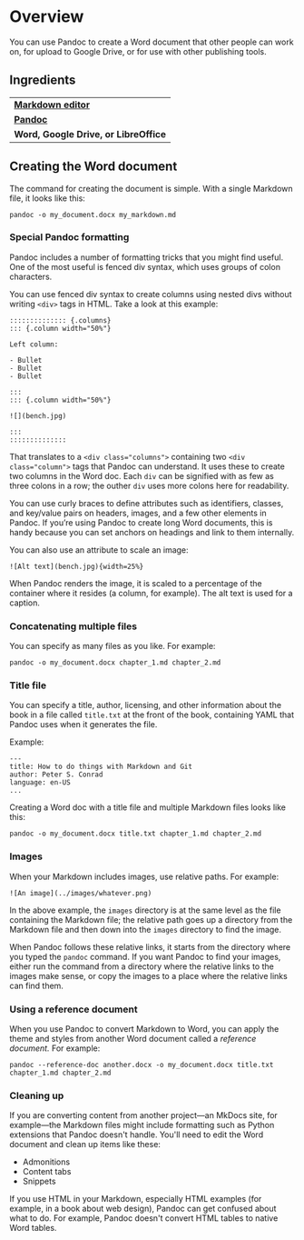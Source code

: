 # Overview

You can use Pandoc to create a Word document that other people can work on, for upload to Google Drive, or for use with other publishing tools.

## Ingredients

<table>
  <tr>
    <td><b><a href="../../tools/tools-editors/">Markdown editor</a></b></td>
  </tr>
  <tr>
    <td><b><a href="../../tools/tools-pandoc/">Pandoc</a></b></td>
  </tr>
   <tr>
    <td><b>Word, Google Drive, or LibreOffice</b></td>
  </tr>
</table>

## Creating the Word document

The command for creating the document is simple. With a single Markdown file, it looks like this:

```
pandoc -o my_document.docx my_markdown.md
```

### Special Pandoc formatting

Pandoc includes a number of formatting tricks that you might find useful. One of the most useful is fenced div syntax, which uses groups of colon characters. 

You can use fenced div syntax to create columns using nested divs without writing `<div>` tags in HTML. Take a look at this example:

```
:::::::::::::: {.columns}
::: {.column width="50%"}

Left column:

- Bullet
- Bullet
- Bullet

:::
::: {.column width="50%"}

![](bench.jpg)

:::
::::::::::::::

```

That translates to a `<div class="columns">` containing two `<div class="column">` tags that Pandoc can understand. It uses these to create two columns in the Word doc. Each `div` can be signified with as few as three colons in a row; the outher `div` uses more colons here for readability.

You can use curly braces to define attributes such as identifiers, classes, and key/value pairs on headers, images, and a few other elements in Pandoc. If you’re using Pandoc to create long Word documents, this is handy because you can set anchors on headings and link to them internally.

You can also use an attribute to scale an image:

```
![Alt text](bench.jpg){width=25%}
```

When Pandoc renders the image, it is scaled to a percentage of the container where it resides (a column, for example). The alt text is used for a caption.

### Concatenating multiple files

You can specify as many files as you like. For example:

```
pandoc -o my_document.docx chapter_1.md chapter_2.md
```

### Title file

You can specify a title, author, licensing, and other information about the book in a file called `title.txt` at the front of the book, containing YAML that Pandoc uses when it generates the file.

Example:
```
---
title: How to do things with Markdown and Git
author: Peter S. Conrad
language: en-US
...

```

Creating a Word doc with a title file and multiple Markdown files looks like this:

```
pandoc -o my_document.docx title.txt chapter_1.md chapter_2.md
```

### Images

When your Markdown includes images, use relative paths. For example:

```
![An image](../images/whatever.png)
```

In the above example, the `images` directory is at the same level as the file containing the Markdown file; the relative path goes up a directory from the Markdown file and then down into the `images` directory to find the image.

When Pandoc follows these relative links, it starts from the directory where you typed the `pandoc` command. If you want Pandoc to find your images, either run the command from a directory where the relative links to the images make sense, or copy the images to a place where the relative links can find them.

### Using a reference document

When you use Pandoc to convert Markdown to Word, you can apply the theme and styles from another Word document called a *reference document.* For example:

```
pandoc --reference-doc another.docx -o my_document.docx title.txt chapter_1.md chapter_2.md

``` 

### Cleaning up

If you are converting content from another project&mdash;an MkDocs site, for example&mdash;the Markdown files might include formatting such as Python extensions that Pandoc doesn't handle. You'll need to edit the Word document and clean up items like these:

- Admonitions
- Content tabs
- Snippets

If you use HTML in your Markdown, especially HTML examples (for example, in a book about web design), Pandoc can get confused about what to do. For example, Pandoc doesn't convert HTML tables to native Word tables.

